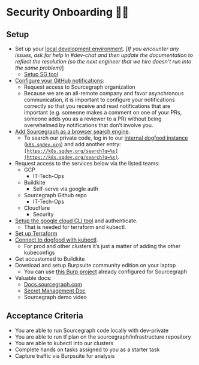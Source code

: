 # Security Onboarding **🧑‍💻**


## Setup



* Set up your [local development environment](https://github.com/sourcegraph/sourcegraph/blob/main/doc/dev/getting-started/index.md). [_If you encounter any issues, ask for help in #dev-chat and then update the documentation to reflect the resolution (so the next engineer that we hire doesn’t run into the same problem)_]
    * [Setup SG tool](https://github.com/sourcegraph/sourcegraph/blob/main/dev/sg/README.md) 
* [Configure your GitHub notifications](https://about.sourcegraph.com/handbook/engineering/github-notifications): 
    * Request access to Sourcegraph organization
    * Because we are an all-remote company and favor asynchronous communication, it is important to configure your notifications correctly so that you receive and read notifications that are important (e.g. someone makes a comment on one of your PRs, someone adds you as a reviewer to a PR) without being overwhelmed by notifications that don’t involve you.
* [Add Sourcegraph as a browser search engine](https://docs.sourcegraph.com/integration/browser_search_engine). 
    * To search our private code, log in to our [internal dogfood instance](https://about.sourcegraph.com/handbook/engineering/deployments/instances#k8s-sgdev-org) (<code>[k8s.sgdev.org](https://k8s.sgdev.org/)</code>) and add another entry: <code>[https://k8s.sgdev.org/search?q=%s](https://k8s.sgdev.org/search?q=%s)</code>.
* Request access to the services below via the listed teams:
    * GCP
        * IT-Tech-Ops
    * Buildkite
        * Self-serve via google auth
    * Sourcegraph Github repo
        * IT-Tech-Ops
    * Cloudflare
        * Security
* [Setup the google cloud CLI tool](https://cloud.google.com/functions/docs/quickstart) and authenticate. 
    * That is needed for terraform and kubectl.
* [Set up Terraform](https://github.com/sourcegraph/infrastructure#first-time-using-terraform)
* [Connect to dogfood with kubectl](https://about.sourcegraph.com/handbook/engineering/deployments/debugging/tutorial#gain-access-to-the-cluster). 
    * For prod and other clusters it’s just a matter of adding the other kubeconfigs
* Get accustomed to Buildkite
* Download and setup Burpsuite community edition on your laptop
    * You can use [this Burp project](https://drive.google.com/file/d/1__fpwVbzUyuZinbrJnEJSVe3WM1ANpxQ/view?usp=sharing) already configured for Sourcegraph
* Valuable docs:
    * [Docs.sourcegraph.com](https://docs.sourcegraph.com)
    * [Secret Management Doc](https://docs.google.com/document/d/1Qm5P4KbyVMP_KyPvud0qyqUb43RK3lTFMjAeE6623Nw/edit#heading=h.2xk4w97izb7i)
    * Sourcegraph demo video


## Acceptance Criteria



* You are able to run Sourcegraph code locally with dev-private
* You are able to run tf plan on the sourcegraph/infrastructure repository
* You are able to kubectl into our clusters
* Complete hands on tasks assigned to you as a starter task
* Capture traffic via Burpsuite for analysis
